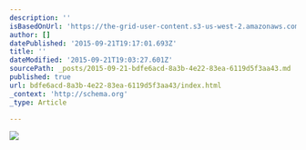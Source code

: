 ```yaml
---
description: ''
isBasedOnUrl: 'https://the-grid-user-content.s3-us-west-2.amazonaws.com/60572c07-2147-4167-ac0e-2838be99940d.jpg'
author: []
datePublished: '2015-09-21T19:17:01.693Z'
title: ''
dateModified: '2015-09-21T19:03:27.601Z'
sourcePath: _posts/2015-09-21-bdfe6acd-8a3b-4e22-83ea-6119d5f3aa43.md
published: true
url: bdfe6acd-8a3b-4e22-83ea-6119d5f3aa43/index.html
_context: 'http://schema.org'
_type: Article

---
```

![](https://the-grid-user-content.s3-us-west-2.amazonaws.com/60572c07-2147-4167-ac0e-2838be99940d.jpg)